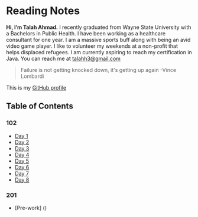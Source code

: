 # Reading Notes

**Hi, I’m Talah Ahmad.** I recently graduated from Wayne State University with a Bachelors in Public Health. I have been working as a healthcare consultant for one year. I am a massive sports buff along with being an avid video game player. I like to volunteer my weekends at a non-profit that helps displaced refugees. I am currently aspiring to reach my certification in Java. You can reach me at talahh3@gmail.com

> Failure is not getting knocked down, it's getting up again -Vince Lombardi

This is my [GitHub profile](https://github.com/TalahAhmad)

## Table of Contents

### 102

* [Day 1](class01.md)
* [Day 2](class02.md)
* [Day 3](class03.md)
* [Day 4](class04.md)
* [Day 5](class05.md)
* [Day 6](class06.md)
* [Day 7](class07.md)
* [Day 8](class08.md)

### 201

* [Pre-work] ()
